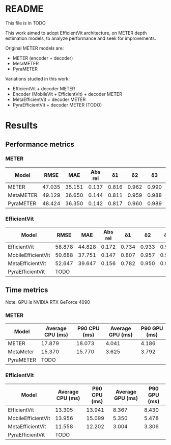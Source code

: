 # README
This file is in TODO

This work aimed to adopt EfficientVit architecture, on METER depth estimation models, to analyze performance and seek for improvements.

Original METER models are:

* METER (encoder + decoder)
* MetaMETER
* PyraMETER

Variations studied in this work:

* EfficientVit + decoder METER
* Encoder (MobileVit + EfficientVit) + decoder METER
* MetaEfficientVit + decoder METER
* PyraEfficientVit + decoder METER (TODO)



# Results

## Performance metrics
### METER
| Model    | RMSE | MAE | Abs rel | &delta;1 | &delta;2 | &delta;3 | Parameters number |
| -------- | ------- | ------- | ------- | ------- | ------- | ------- | ------- |
| METER  | 47.035 |35.151|0.137|0.816|0.962|0.990|3,295,168|
| MetaMETER | 49.129 |36.650|0.144|0.811|0.959|0.988|3,220,864|
| PyraMETER | 48.424 |36.350|0.142|0.817|0.960|0.989|5,527,168|

### EfficientVit
| Model    | RMSE | MAE | Abs rel | &delta;1 | &delta;2 | &delta;3 | Parameters number |
| -------- | ------- | ------- | ------- | ------- | ------- | ------- | ------- |
|EfficientVit|58.878|44.828|0.172|0.734|0.933|0.982|2,627,668|
|MobileEfficientVit|50.688|37.751|0.147|0.807|0.957|0.988|1,233,612|
|MetaEfficientVit|52.647|39.647|0.156|0.782|0.950|0.988|1,158,112|
|PyraEfficientVit|TODO


## Time metrics
Note: GPU is NVIDIA RTX GeForce 4090
### METER
| Model    | Average CPU (ms) |  P90 CPU (ms) | Average GPU (ms) | P90 GPU (ms) |
| -------- | ------- | ------- | ------- | ------- |
|METER | 17.879|18.073|4.041|4.186|
|MetaMeter|15.370|15.770|3.625|3.792|
|PyraMETER|TODO||||

### EfficientVit
| Model    | Average CPU (ms) |  P90 CPU (ms) | Average GPU (ms) | P90 GPU (ms) |
| -------- | ------- | ------- | ------- | ------- |
|EfficientVit|13.305|13.941|8.367|8.430|
|MobileEfficientVit|13.956|15.099|5.350|5.478|
|MetaEfficientVit|11.558|12.202|3.004|3.306|
|PyraEfficientVit|TODO
